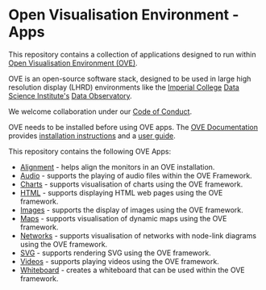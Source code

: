 # Open Visualisation Environment - Apps

This repository contains a collection of applications designed to run within [Open Visualisation Environment (OVE)](https://github.com/ove/ove).

OVE is an open-source software stack, designed to be used in large high resolution display (LHRD) environments like the [Imperial College](http://www.imperial.ac.uk) [Data Science Institute's](http://www.imperial.ac.uk/data-science/) [Data Observatory](http://www.imperial.ac.uk/data-science/data-observatory/).

We welcome collaboration under our [Code of Conduct](https://github.com/ove/ove-apps/blob/master/CODE_OF_CONDUCT.md).

OVE needs to be installed before using OVE apps. The [OVE Documentation](https://dsi.gitbook.io/ove) provides [installation instructions](https://dsi.gitbook.io/ove/installation) and a [user guide](https://dsi.gitbook.io/ove/usage).

This repository contains the following OVE Apps:

* [Alignment](./packages/ove-app-alignment) - helps align the monitors in an OVE installation.
* [Audio](./packages/ove-app-audio) - supports the playing of audio files within the OVE Framework.
* [Charts](./packages/ove-app-charts) - supports visualisation of charts using the OVE framework.
* [HTML](./packages/ove-app-html) - supports displaying HTML web pages using the OVE framework.
* [Images](./packages/ove-app-images) - supports the display of images using the OVE framework.
* [Maps](./packages/ove-app-maps) - supports visualisation of dynamic maps using the OVE framework.
* [Networks](./packages/ove-app-networks) - supports visualisation of networks with node-link diagrams using the OVE framework.
* [SVG](./packages/ove-app-svg) - supports rendering SVG using the OVE framework.
* [Videos](./packages/ove-app-videos) - supports playing videos using the OVE framework.
* [Whiteboard](./packages/ove-app-whiteboard) - creates a whiteboard that can be used within the OVE framework.
